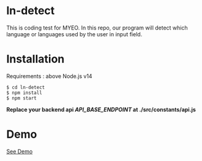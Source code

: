 # ln-detect
This is coding test for MYEO. In this repo, our program will detect which language or languages used by the user in input field.

# Installation
Requirements : above Node.js v14

```
$ cd ln-detect
$ npm install
$ npm start
```

**Replace your backend api *API_BASE_ENDPOINT* at ./src/constants/api.js**



# Demo
[See Demo](https://wavycurvy.com)
